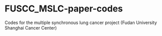 # FUSCC_MSLC-paper-codes
Codes for the multiple synchronous lung cancer project (Fudan University Shanghai Cancer Center)
